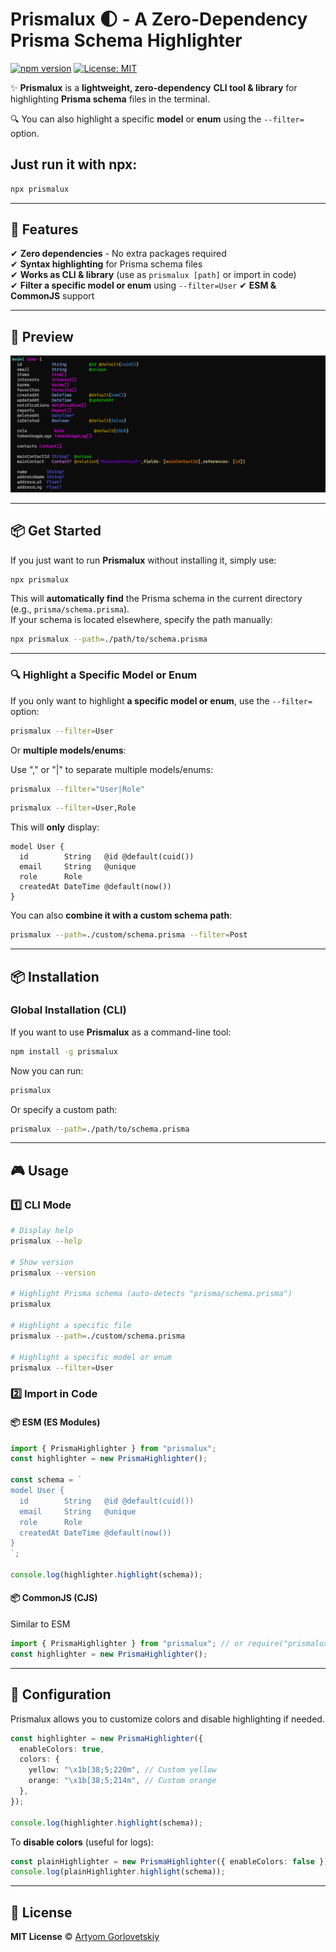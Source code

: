 # Prismalux 🌓 - A **Zero-Dependency** Prisma Schema Highlighter

[![npm version](https://img.shields.io/npm/v/prismalux.svg?style=flat-square)](https://www.npmjs.com/package/prismalux)
[![License: MIT](https://img.shields.io/badge/License-MIT-blue.svg)](LICENSE)

✨ **Prismalux** is a **lightweight, zero-dependency** **CLI tool & library** for highlighting **Prisma schema** files in the terminal.

🔍 You can also highlight a specific **model** or **enum** using the `--filter=` option.

## Just run it with npx:
```sh
npx prismalux
```

---

## 🚀 Features

✔ **Zero dependencies** - No extra packages required  
✔ **Syntax highlighting** for Prisma schema files  
✔ **Works as CLI & library** (use as `prismalux [path]` or import in code)  
✔ **Filter a specific model or enum** using `--filter=User`
✔ **ESM & CommonJS** support

---

## 📸 Preview

![Prismalux Syntax Highlighting](https://raw.githubusercontent.com/unbywyd/prismalux/master/assets/preview.png)

---

## **📦 Get Started**

If you just want to run **Prismalux** without installing it, simply use:

```sh
npx prismalux
```

This will **automatically find** the Prisma schema in the current directory (e.g., `prisma/schema.prisma`).  
If your schema is located elsewhere, specify the path manually:

```sh
npx prismalux --path=./path/to/schema.prisma
```

---

### **🔍 Highlight a Specific Model or Enum**

If you only want to highlight **a specific model or enum**, use the `--filter=` option:

```sh
prismalux --filter=User
```

Or **multiple models/enums**:

Use "," or "|" to separate multiple models/enums:

```sh
prismalux --filter="User|Role"
```

```sh
prismalux --filter=User,Role
```

This will **only** display:

```prisma
model User {
  id        String   @id @default(cuid())
  email     String   @unique
  role      Role
  createdAt DateTime @default(now())
}
```

You can also **combine it with a custom schema path**:

```sh
prismalux --path=./custom/schema.prisma --filter=Post
```

---

## **📦 Installation**

### **Global Installation (CLI)**

If you want to use **Prismalux** as a command-line tool:

```sh
npm install -g prismalux
```

Now you can run:

```sh
prismalux
```

Or specify a custom path:

```sh
prismalux --path=./path/to/schema.prisma
```

---

## 🎮 **Usage**

### **1️⃣ CLI Mode**

```sh
# Display help
prismalux --help

# Show version
prismalux --version

# Highlight Prisma schema (auto-detects "prisma/schema.prisma")
prismalux

# Highlight a specific file
prismalux --path=./custom/schema.prisma

# Highlight a specific model or enum
prismalux --filter=User
```

### **2️⃣ Import in Code**

#### **📦 ESM (ES Modules)**

```typescript
import { PrismaHighlighter } from "prismalux";
const highlighter = new PrismaHighlighter();

const schema = `
model User {
  id        String   @id @default(cuid())
  email     String   @unique
  role      Role
  createdAt DateTime @default(now())
}
`;

console.log(highlighter.highlight(schema));
```

#### **📦 CommonJS (CJS)**

Similar to ESM

```javascript
import { PrismaHighlighter } from "prismalux"; // or require("prismalux")
const highlighter = new PrismaHighlighter();
```

---

## 🔧 **Configuration**

Prismalux allows you to customize colors and disable highlighting if needed.

```typescript
const highlighter = new PrismaHighlighter({
  enableColors: true,
  colors: {
    yellow: "\x1b[38;5;220m", // Custom yellow
    orange: "\x1b[38;5;214m", // Custom orange
  },
});

console.log(highlighter.highlight(schema));
```

To **disable colors** (useful for logs):

```typescript
const plainHighlighter = new PrismaHighlighter({ enableColors: false });
console.log(plainHighlighter.highlight(schema));
```

---

## 📜 **License**

**MIT License** © [Artyom Gorlovetskiy](https://github.com/unbywyd)
